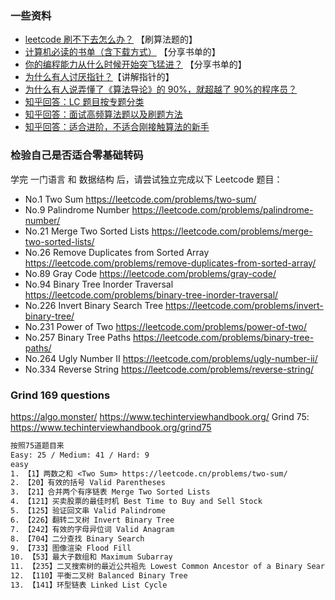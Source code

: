 ### 一些资料

- [leetcode 刷不下去怎么办？](https://www.zhihu.com/question/386655212/answer/1895544651) 【刷算法题的】
- [计算机必读的书单（含下载方式）](https://zhuanlan.zhihu.com/p/369766867) 【分享书单的】
- [你的编程能力从什么时候开始突飞猛进？](https://www.zhihu.com/question/356351510/answer/2006069182) 【分享书单的】
- [为什么有人讨厌指针？](https://www.zhihu.com/question/432288840/answer/1798182117)【讲解指针的】
- [为什么有人说弄懂了《算法导论》的 90%，就超越了 90%的程序员？](https://www.zhihu.com/question/315201616/answer/1966522202)
- [知乎回答：LC 题目按专题分类](https://www.zhihu.com/question/386655212/answer/2000784992)
- [知乎回答：面试高频算法题以及刷题方法](https://www.zhihu.com/question/31092580/answer/1746556336)
- [知乎回答：适合进阶，不适合刚接触算法的新手](https://www.zhihu.com/question/36149122/answer/1837141822)

### 检验自己是否适合零基础转码

学完 一门语言 和 数据结构 后，请尝试独立完成以下 Leetcode 题目：

- No.1 Two Sum https://leetcode.com/problems/two-sum/
- No.9 Palindrome Number https://leetcode.com/problems/palindrome-number/
- No.21 Merge Two Sorted Lists https://leetcode.com/problems/merge-two-sorted-lists/
- No.26 Remove Duplicates from Sorted Array https://leetcode.com/problems/remove-duplicates-from-sorted-array/
- No.89 Gray Code https://leetcode.com/problems/gray-code/
- No.94 Binary Tree Inorder Traversal https://leetcode.com/problems/binary-tree-inorder-traversal/
- No.226 Invert Binary Search Tree https://leetcode.com/problems/invert-binary-tree/
- No.231 Power of Two https://leetcode.com/problems/power-of-two/
- No.257 Binary Tree Paths https://leetcode.com/problems/binary-tree-paths/
- No.264 Ugly Number II https://leetcode.com/problems/ugly-number-ii/
- No.334 Reverse String https://leetcode.com/problems/reverse-string/

### Grind 169 questions

https://algo.monster/
https://www.techinterviewhandbook.org/
Grind 75: https://www.techinterviewhandbook.org/grind75

```txt
按照75道题目来
Easy: 25 / Medium: 41 / Hard: 9
easy
1. 【1】两数之和 <Two Sum> https://leetcode.cn/problems/two-sum/
2. 【20】有效的括号 Valid Parentheses
3. 【21】合并两个有序链表 Merge Two Sorted Lists
4. 【121】买卖股票的最佳时机 Best Time to Buy and Sell Stock
5. 【125】验证回文串 Valid Palindrome
6. 【226】翻转二叉树 Invert Binary Tree
7. 【242】有效的字母异位词 Valid Anagram
8. 【704】二分查找 Binary Search
9. 【733】图像渲染 Flood Fill
10. 【53】最大子数组和 Maximum Subarray
11. 【235】二叉搜索树的最近公共祖先 Lowest Common Ancestor of a Binary Search Tree
12. 【110】平衡二叉树 Balanced Binary Tree
13. 【141】环型链表 Linked List Cycle
```
